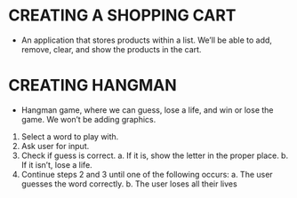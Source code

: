 # CREATING A SHOPPING CART

* An application that stores products within a list.
  We’ll be able to add, remove, clear, and show the products in the cart.



# CREATING HANGMAN

* Hangman game, where we can guess, lose a life, and win or lose the game.
We won’t be adding graphics.
1. Select a word to play with.
2. Ask user for input.
3. Check if guess is correct.
   a. If it is, show the letter in the proper place.
   b. If it isn’t, lose a life.
4. Continue steps 2 and 3 until one of the following occurs:
   a. The user guesses the word correctly.
   b. The user loses all their lives